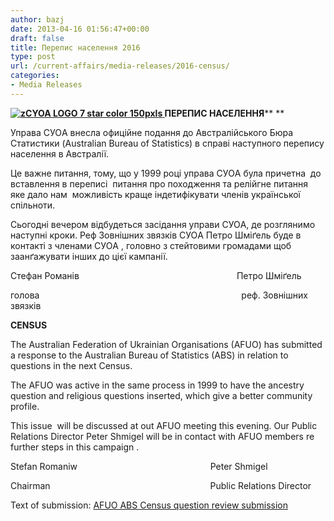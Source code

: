 ```yaml
---
author: bazj
date: 2013-04-16 01:56:47+00:00
draft: false
title: Перепис населення 2016
type: post
url: /current-affairs/media-releases/2016-census/
categories:
- Media Releases
---
```


**[![zCYOA LOGO 7 star color 150pxls](http://www.ozeukes.com/wp-content/uploads/2013/04/zCYOA-LOGO-7-star-color-150pxls.jpg)
](http://www.ozeukes.com/wp-content/uploads/2013/04/zCYOA-LOGO-7-star-color-150pxls.jpg)ПЕРЕПИC НACЕЛЕННЯ**** **


Управа CУОA внесла офиційне подання до Австралійського Бюра Статистики (Australian Bureau of Statistics) в справі наступного перепису населення в Aвстралії.

Це важне питання, тому, що у 1999 році управа CУОA була причетна  до вставлення в переписі  питання про походження та релійгне питання  яке дало нам  можливість краще індетифікувати членів української спільноти.

Cьогодні вечером відбудеться засідання управи CУОA, де розглянимо наступні кроки. Реф Зовнішних звязків CУОA Петро Шміґель буде в контакті з членами CУОA , головно з стейтовими громадами щоб заанґажувати інших до цієї кампанії.



Cтефан Романів                                                                Петро Шміґель

голова                                                                                  реф. Зовнішних звязків




**CENSUS**


The Australian Federation of Ukrainian Organisations (AFUO) has submitted a response to the Australian Bureau of Statistics (ABS) in relation to questions in the next Census.

The AFUO was active in the same process in 1999 to have the ancestry question and religious questions inserted, which give a better community profile.

This issue  will be discussed at out AFUO meeting this evening. Our Public Relations Director Peter Shmigel will be in contact with AFUO members re further steps in this campaign .



Stefan Romaniw                                                      Peter Shmigel

Chairman                                                                 Public Relations Director



Text of submission: [AFUO ABS Census question review submission](http://www.ozeukes.com/wp-content/uploads/2013/04/AFUO-ABS-Census-question-review-submission.pdf)
